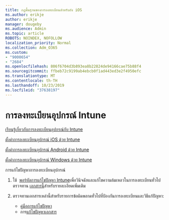 ```yaml
---
title: กฎพื้นฐานของการลงทะเบียนสำหรับถัง iOS
ms.author: erikje
author: erikje
manager: dougeby
ms.audience: Admin
ms.topic: article
ROBOTS: NOINDEX, NOFOLLOW
localization_priority: Normal
ms.collection: Adm_O365
ms.custom:
- "9000654"
- "2684"
ms.openlocfilehash: 806f6704d3b893ea8b22824de94166cae75b88f4
ms.sourcegitcommit: ffbeb72c9199ab4ebcb0f1ad443ed3e2f4950efc
ms.translationtype: MT
ms.contentlocale: th-TH
ms.lasthandoff: 10/23/2019
ms.locfileid: "37638197"
---
```

# <a name="intune-device-enrollment"></a>การลงทะเบียนอุปกรณ์ Intune

[เรียนรู้เกี่ยวกับการลงทะเบียนอุปกรณ์กับ Intune](https://docs.microsoft.com/intune/enrollment/device-enrollment)

[ตั้งค่าการลงทะเบียนอุปกรณ์ iOS ด้วย Intune](https://docs.microsoft.com/intune/enrollment/ios-enroll)

[ตั้งค่าการลงทะเบียนอุปกรณ์ Android ด้วย Intune](https://docs.microsoft.com/intune/android-enroll)

[ตั้งค่าการลงทะเบียนอุปกรณ์ Windows ด้วย Intune](https://docs.microsoft.com/intune/windows-enroll)

การแก้ไขปัญหาการลงทะเบียนอุปกรณ์

1. ใช้  [พอร์ทัลการแก้ไขปัญหา Intune](https://devicemanagement.microsoft.com/#blade/Microsoft_Intune_DeviceSettings/TroubleshootBlade)เพื่อวินิจฉัยและแก้ไขความล้มเหลวในการลงทะเบียนทั่วไป ตรวจทาน [เอกสารนี้](https://docs.microsoft.com/intune/help-desk-operators)สำหรับรายละเอียดเพิ่มเติม

2. ตรวจทานเอกสารเหล่านี้สำหรับรายการข้อผิดพลาดทั่วไปที่ป้องกันการลงทะเบียนและวิธีแก้ปัญหา:
    - [คู่มือการแก้ไขปัญหา](https://support.microsoft.com/help/4469913/troubleshooting-windows-device-enrollment-problems-in-microsoft-intune)
    - การ[แก้ไขปัญหาเอกสาร](https://docs.microsoft.com/intune/troubleshoot-device-enrollment-in-intune)
